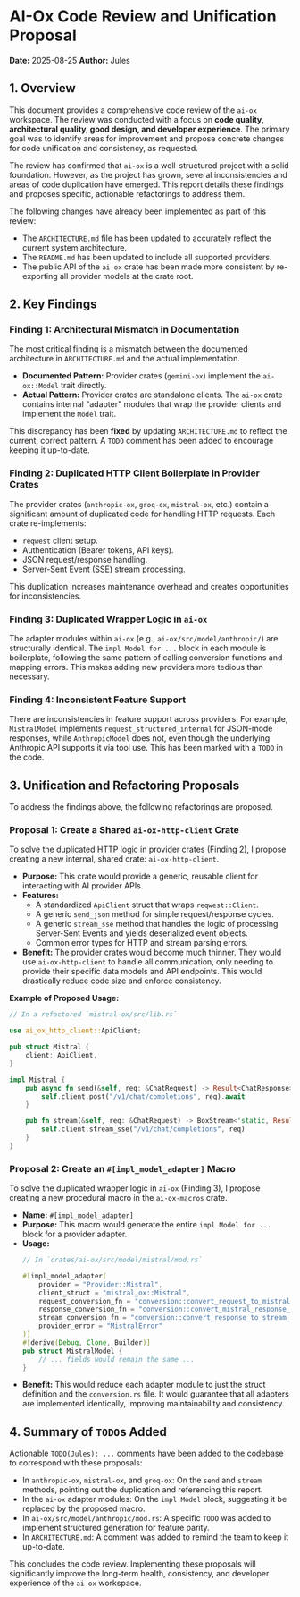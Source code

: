 # AI-Ox Code Review and Unification Proposal

**Date:** 2025-08-25
**Author:** Jules

## 1. Overview

This document provides a comprehensive code review of the `ai-ox` workspace. The review was conducted with a focus on **code quality, architectural quality, good design, and developer experience**. The primary goal was to identify areas for improvement and propose concrete changes for code unification and consistency, as requested.

The review has confirmed that `ai-ox` is a well-structured project with a solid foundation. However, as the project has grown, several inconsistencies and areas of code duplication have emerged. This report details these findings and proposes specific, actionable refactorings to address them.

The following changes have already been implemented as part of this review:
- The `ARCHITECTURE.md` file has been updated to accurately reflect the current system architecture.
- The `README.md` has been updated to include all supported providers.
- The public API of the `ai-ox` crate has been made more consistent by re-exporting all provider models at the crate root.

## 2. Key Findings

### Finding 1: Architectural Mismatch in Documentation

The most critical finding is a mismatch between the documented architecture in `ARCHITECTURE.md` and the actual implementation.

-   **Documented Pattern:** Provider crates (`gemini-ox`) implement the `ai-ox::Model` trait directly.
-   **Actual Pattern:** Provider crates are standalone clients. The `ai-ox` crate contains internal "adapter" modules that wrap the provider clients and implement the `Model` trait.

This discrepancy has been **fixed** by updating `ARCHITECTURE.md` to reflect the current, correct pattern. A `TODO` comment has been added to encourage keeping it up-to-date.

### Finding 2: Duplicated HTTP Client Boilerplate in Provider Crates

The provider crates (`anthropic-ox`, `groq-ox`, `mistral-ox`, etc.) contain a significant amount of duplicated code for handling HTTP requests. Each crate re-implements:
- `reqwest` client setup.
- Authentication (Bearer tokens, API keys).
- JSON request/response handling.
- Server-Sent Event (SSE) stream processing.

This duplication increases maintenance overhead and creates opportunities for inconsistencies.

### Finding 3: Duplicated Wrapper Logic in `ai-ox`

The adapter modules within `ai-ox` (e.g., `ai-ox/src/model/anthropic/`) are structurally identical. The `impl Model for ...` block in each module is boilerplate, following the same pattern of calling conversion functions and mapping errors. This makes adding new providers more tedious than necessary.

### Finding 4: Inconsistent Feature Support

There are inconsistencies in feature support across providers. For example, `MistralModel` implements `request_structured_internal` for JSON-mode responses, while `AnthropicModel` does not, even though the underlying Anthropic API supports it via tool use. This has been marked with a `TODO` in the code.

## 3. Unification and Refactoring Proposals

To address the findings above, the following refactorings are proposed.

### Proposal 1: Create a Shared `ai-ox-http-client` Crate

To solve the duplicated HTTP logic in provider crates (Finding 2), I propose creating a new internal, shared crate: `ai-ox-http-client`.

-   **Purpose:** This crate would provide a generic, reusable client for interacting with AI provider APIs.
-   **Features:**
    -   A standardized `ApiClient` struct that wraps `reqwest::Client`.
    -   A generic `send_json` method for simple request/response cycles.
    -   A generic `stream_sse` method that handles the logic of processing Server-Sent Events and yields deserialized event objects.
    -   Common error types for HTTP and stream parsing errors.
-   **Benefit:** The provider crates would become much thinner. They would use `ai-ox-http-client` to handle all communication, only needing to provide their specific data models and API endpoints. This would drastically reduce code size and enforce consistency.

**Example of Proposed Usage:**
```rust
// In a refactored `mistral-ox/src/lib.rs`

use ai_ox_http_client::ApiClient;

pub struct Mistral {
    client: ApiClient,
}

impl Mistral {
    pub async fn send(&self, req: &ChatRequest) -> Result<ChatResponse> {
        self.client.post("/v1/chat/completions", req).await
    }

    pub fn stream(&self, req: &ChatRequest) -> BoxStream<'static, Result<ChatCompletionChunk>> {
        self.client.stream_sse("/v1/chat/completions", req)
    }
}
```

### Proposal 2: Create an `#[impl_model_adapter]` Macro

To solve the duplicated wrapper logic in `ai-ox` (Finding 3), I propose creating a new procedural macro in the `ai-ox-macros` crate.

-   **Name:** `#[impl_model_adapter]`
-   **Purpose:** This macro would generate the entire `impl Model for ...` block for a provider adapter.
-   **Usage:**
    ```rust
    // In `crates/ai-ox/src/model/mistral/mod.rs`

    #[impl_model_adapter(
        provider = "Provider::Mistral",
        client_struct = "mistral_ox::Mistral",
        request_conversion_fn = "conversion::convert_request_to_mistral",
        response_conversion_fn = "conversion::convert_mistral_response_to_ai_ox",
        stream_conversion_fn = "conversion::convert_response_to_stream_events",
        provider_error = "MistralError"
    )]
    #[derive(Debug, Clone, Builder)]
    pub struct MistralModel {
        // ... fields would remain the same ...
    }
    ```
-   **Benefit:** This would reduce each adapter module to just the struct definition and the `conversion.rs` file. It would guarantee that all adapters are implemented identically, improving maintainability and consistency.

## 4. Summary of `TODO`s Added

Actionable `TODO(Jules): ...` comments have been added to the codebase to correspond with these proposals:

-   In `anthropic-ox`, `mistral-ox`, and `groq-ox`: On the `send` and `stream` methods, pointing out the duplication and referencing this report.
-   In the `ai-ox` adapter modules: On the `impl Model` block, suggesting it be replaced by the proposed macro.
-   In `ai-ox/src/model/anthropic/mod.rs`: A specific `TODO` was added to implement structured generation for feature parity.
-   In `ARCHITECTURE.md`: A comment was added to remind the team to keep it up-to-date.

This concludes the code review. Implementing these proposals will significantly improve the long-term health, consistency, and developer experience of the `ai-ox` workspace.
